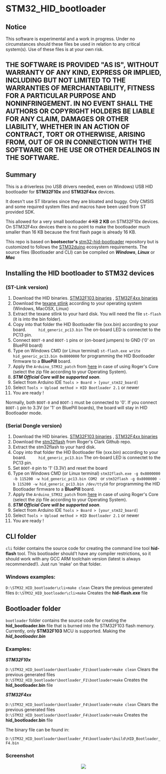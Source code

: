 STM32_HID_bootloader
=============

## Notice

This software is experimental and a work in progress. Under no circumstances should these files be used in relation to any critical system(s). Use of these files is at your own risk.

## THE SOFTWARE IS PROVIDED "AS IS", WITHOUT WARRANTY OF ANY KIND, EXPRESS OR IMPLIED, INCLUDING BUT NOT LIMITED TO THE WARRANTIES OF MERCHANTABILITY, FITNESS FOR A PARTICULAR PURPOSE AND NONINFRINGEMENT. IN NO EVENT SHALL THE AUTHORS OR COPYRIGHT HOLDERS BE LIABLE FOR ANY CLAIM, DAMAGES OR OTHER LIABILITY, WHETHER IN AN ACTION OF CONTRACT, TORT OR OTHERWISE, ARISING FROM, OUT OF OR IN CONNECTION WITH THE SOFTWARE OR THE USE OR OTHER DEALINGS IN THE SOFTWARE.


## Summary
This is a driverless (no USB drivers needed, even on Windows) USB HID bootloader
for **STM32F10x** and **STM32F4xx** devices. 

It doesn't use ST libraries since they are bloated and buggy. Only CMSIS and
some required system files and macros have been used from ST provided SDK.

This allowed for a very small bootloader ~~4 KB~~ **2 KB** on STM32F10x devices. On STM32F4xx devices there is no point to make the bootloader much smaller than 16 KB because the first flash page is already 16 KB.


This repo is based on **bootsector's**  [stm32-hid-bootloader](https://github.com/bootsector/stm32-hid-bootloader) repository but is customized to follows the [STM32duino](https://github.com/rogerclarkmelbourne/Arduino_STM32) ecosystem requirements. The source files (Bootloader and CLI) can be compiled on ***Windows***, ***Linux*** or ***Mac***

## Installing the HID bootloader to STM32 devices

### (ST-Link version)

1. Download the HID binaries.  [STM32F103 binaries](https://github.com/Serasidis/STM32_HID_Bootloader/tree/master/bootloader_F1/bootloader_only_binaries) , [STM32F4xx binaries](https://github.com/Serasidis/STM32_HID_Bootloader/tree/master/bootloader_F4/bootloader_only_binaries)
2. Download the [texane stlink](https://github.com/texane/stlink/releases/tag/1.3.0) according to your operating system (Windows, MacOSX, Linux)
3. Extract the texane stlink to your hard disk. You will need the file ```st-flash``` (it is into the bin folder).
4. Copy into that folder the HID Bootloader file (xxx.bin) according to your board. ``` 	hid_generic_pc13.bin``` The on-board LED is connectet to the PC13 pin.
5. Connect ```BOOT-0``` and ```BOOT-1``` pins or (on-board jumpers) to GND ('0' on BluePill board) 
6. Type on Windows CMD (or Linux terminal) ```st-flash.exe write hid_generic_pc13.bin 0x8000000``` for programming the HID Bootloader firmware to a **BluePill** board.
7. Apply the ```Arduino_STM32_patch``` from [here](https://github.com/Serasidis/STM32_HID_Bootloader) in case of using Roger's Core (select the zip file according to your Operating System). 
8. ***STM Official Core will be supported soon***.
9. Select from Arduino IDE ```Tools > Board > [your_stm32_board]```
10. Select  ```Tools > Upload method > HID Bootloader 2.1``` or newer 
11. You are ready !

Normally, both ```BOOT-0``` and ```BOOT-1``` must be connected to '0'. If you connect ```BOOT-1``` pin to 3.3V (or '1' on BluePill boards), the board will stay in HID Bootloader mode.  
  

### (Serial Dongle version)

1. Download the HID binaries.  [STM32F103 binaries](https://github.com/Serasidis/STM32_HID_Bootloader/tree/master/bootloader_F1/bootloader_only_binaries) , [STM32F4xx binaries](https://github.com/Serasidis/STM32_HID_Bootloader/tree/master/bootloader_F4/bootloader_only_binaries)
2. Download the [stm32flash](https://github.com/rogerclarkmelbourne/Arduino_STM32/tree/master/tools) from Roger's Clark Github repo.
3. Extract the stm32flash to your hard disk.
4. Copy into that folder the HID Bootloader file (xxx.bin) according to your board. ``` 	hid_generic_pc13.bin``` The on-board LED is connectet to the PC13 pin.
5. Set ```BOOT-0``` pin to '1' (3.3V) and reset the board
6. Type on Windows CMD (or Linux terminal) ```stm32flash.exe -g 0x8000000 -b 115200 -w hid_generic_pc13.bin COM2 ``` or ```stm32flash -g 0x8000000 -b 115200 -w hid_generic_pc13.bin /dev/ttyS0``` for programming the HID Bootloader firmware to a **BluePill** board.
7. Apply the ```Arduino_STM32_patch``` from [here](https://github.com/Serasidis/STM32_HID_Bootloader) in case of using Roger's Core (select the zip file according to your Operating System). 
8. ***STM Official Core will be supported soon***.
9. Select from Arduino IDE ```Tools > Board > [your_stm32_board]```
10. Select  ```Tools > Upload method > HID Bootloader 2.1``` or newer 
11. You are ready !

## CLI folder

`cli` folder contains the source code for creating the command line tool **hid-flash** tool. 
This bootloader should't have any compiler restrictions, so it should work with
any GCC ARM toolchain version (latest is always recommended!). Just run 'make' on that folder.

### Windows examples:

```D:\STM32_HID_bootloader\cli>make clean``` Clears the previous generated files
```D:\STM32_HID_bootloader\cli>make``` Creates the **hid-flash.exe** file


## Bootloader folder
`bootloader` folder contains the source code for creating the **hid_bootloader.bin** file that is burned into the STM32F103 flash memory. Currently, only **STM32F103** MCU is supported. Making the ***hid_bootloader.bin***

### Examples:
***STM32F10x***

```D:\STM32_HID_bootloader\bootloader_F1\bootloader>make clean``` Clears the previous generated files
```D:\STM32_HID_bootloader\bootloader_F1\bootloader>make``` Creates the **hid_bootloader.bin** file



***STM32F4xx***

```D:\STM32_HID_bootloader\bootloader_F4\bootloader>make clean``` Clears the previous generated files
```D:\STM32_HID_bootloader\bootloader_F4\bootloader>make``` Creates the **hid_bootloader.bin** file

The binary file can be found in:

```D:\STM32_HID_bootloader\bootloader_F4\bootloader\build\HID_Bootloader_F4.bin```

### Screenshot

<p align="center">
<img src="pictures/Arduino_IDE_1_8_5.PNG">
</p>
